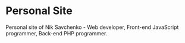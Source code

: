 Personal Site
======================

Personal site of Nik Savchenko - Web developer, Front-end JavaScript programmer, Back-end PHP programmer.
